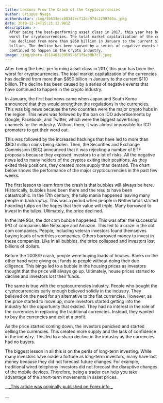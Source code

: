 ```yaml
---
title: Lessons From the Crash of the Cryptocurrencies
author: Crispus Nyaga
authorAvatar: /img/5b633ecc08347ecf12dc974c2299740a.jpeg
date: 2018-12-24T15:21:12.981Z
description: >
  After being the best-performing asset class in 2017, this year has been the
  worst for cryptocurrencies. The total market capitalization of the currencies
  has declined from more than $850 billion in January to the current $110
  billion. The decline has been caused by a series of negative events that have
  continued to happen in the crypto industry.
image: /img/photo-1518483239595-6f1f9e80b7c7.jpeg
---
```


After being the best-performing asset class in 2017, this year has been the worst for cryptocurrencies. The total market capitalization of the currencies has declined from more than $850 billion in January to the current $110 billion. The decline has been caused by a series of negative events that have continued to happen in the crypto industry.

In January, the first bad news came when Japan and South Korea announced that they would strengthen the regulations in the currencies. This was big news because the two countries were the major crypto hubs in the region. This news was followed by the ban on ICO advertisements by Google, Facebook, and Twitter, which were the biggest advertising channels for the industry. Without them, it was almost impossible for ICO promoters to get their word out.

This was followed by the increased hackings that have led to more than $800 million coins being stolen. Then, the Securities and Exchange Commission (SEC) announced that it was rejecting a number of ETF proposals because they exposed investors to a lot of risks. All the negative news led to many holders of the cryptos exiting their positions. As they exited their positions, they created more supply than demand. The chart below shows the performance of the major cryptocurrencies in the past few weeks.

The first lesson to learn from the crash is that bubbles will always be here. Historically, bubbles have been there and the results have been catastrophic. In the 17th century, the tulip mania happened leaving many people in bankruptcy. This was a period when people in Netherlands started hoarding tulips on the hopes that their value will triple. Many borrowed to invest in the tulips. Ultimately, the price declined.

In the late 90s, the dot com bubble happened. This was after the successful IPO of companies like Netscape and Amazon. This led to a craze in the dot com companies. People, including veteran investors found themselves buying loads of worthless companies. Others borrowed money to invest in these companies. Like in all bubbles, the price collapsed and investors lost billions of dollars.

Before the 2008/9 crash, people were buying loads of houses. Banks on the other hand were giving out funds to people without doing their due diligence. This binge led to a bubble in the housing prices as investors thought that the price will always go up. Ultimately, house prices started to decline and investors lost their funds.

The same is true with the cryptocurrencies industry. People who bought the cryptocurrencies early enough believed solidly in the industry. They believed on the need for an alternative to the fiat currencies. However, as the price started to move up, more investors started getting into the industry for the opportunity that existed. They had no interest in the role of the currencies in replacing the traditional currencies. Instead, they wanted to buy the currencies and exit at a profit.

As the price started coming down, the investors panicked and started selling the currencies. This created more supply and the lack of confidence in the industry. This led to a sharp decline in the industry as the currencies had no buyers.

The biggest lesson in all this is on the perils of long-term investing. While many investors have made a fortune as long-term investors, many have lost money because they did not forecast future changes. For example, traditional wired telephony investors did not forecast the disruptive changes of the mobile devices. Therefore, being a trader can help you take advantage of the short-term movements in asset prices.

__[_This article was originally published on Forex.info _](http://forex.info/lessons-from-the-crash-of-the-cryptocurrencies/)

__
